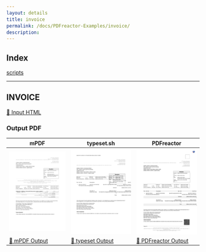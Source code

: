 ```yaml
---
layout: details
title: invoice
permalink: /docs/PDFreactor-Examples/invoice/
description: 
---
```


## Index
<div class="boxes">
                            <a href="/compare.html2pdf.tools/docs/PDFreactor-Examples/invoice/scripts/">
                                scripts
                            </a>
</div>

<hr />

## INVOICE

[📄 Input HTML](/html/PDFreactor%20Examples/invoice/invoice.html)

### Output PDF

| mPDF | typeset.sh | PDFreactor |
|---------|---------|---------|
| ![mPDF Preview](mpdf__html_PDFreactor_Examples_invoice_invoice.html.png) | ![typeset Preview](typeset__html_PDFreactor_Examples_invoice_invoice.html.png) | ![PDFreactor Preview](pdfreactor__html_PDFreactor_Examples_invoice_invoice.html.png) |
| [📕 mPDF Output](mpdf__html_PDFreactor_Examples_invoice_invoice.html.pdf) | [📕 typeset Output](typeset__html_PDFreactor_Examples_invoice_invoice.html.pdf) | [📕 PDFreactor Output](pdfreactor__html_PDFreactor_Examples_invoice_invoice.html.pdf) |


